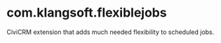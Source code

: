 # com.klangsoft.flexiblejobs
CiviCRM extension that adds much needed flexibility to scheduled jobs.
